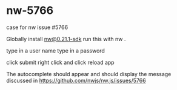 # nw-5766
case for nw issue #5766

Globally install nw@0.21.1-sdk
run this with nw .

type in a user name
type in a password

click submit
right click and click reload app

The autocomplete should appear and should display the message discussed in https://github.com/nwjs/nw.js/issues/5766
